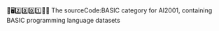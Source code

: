 🧠️🖥️2️⃣️0️⃣️0️⃣️1️⃣️💾️📜️ The sourceCode:BASIC category for AI2001, containing BASIC programming language datasets
